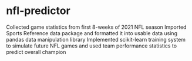 # nfl-predictor

Collected game statistics from first 8-weeks of 2021 NFL season 
Imported Sports Reference data package and formatted it into usable data using pandas data manipulation library
Implemented scikit-learn training system to simulate future NFL games and used team performance statistics to predict overall champion 
